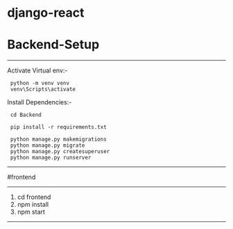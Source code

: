 # django-react


# Backend-Setup 
***
Activate Virtual env:-
```
 python -m venv venv
 venv\Scripts\activate
```
Install Dependencies:- 
```
 cd Backend

 pip install -r requirements.txt
     
 python manage.py makemigrations
 python manage.py migrate
 python manage.py createsuperuser
 python manage.py runserver
 ```
***


#frontend
***
1. cd frontend
2. npm install
3. npm start
***
